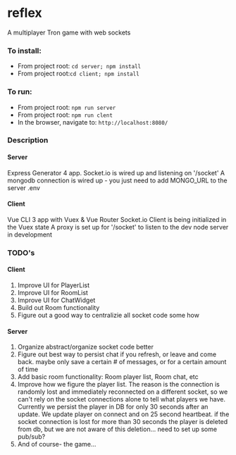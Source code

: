 # reflex
A multiplayer Tron game with web sockets

### To install:
- From project root: `cd server; npm install`
- From project root:`cd client; npm install`

### To run:
- From project root: `npm run server`
- From project root: `npm run clent`
- In the browser, navigate to: `http://localhost:8080/`

### Description
#### Server
Express Generator 4 app.
Socket.io is wired up and listening on '/socket'
A mongodb connection is wired up - you just need to add MONGO_URL to the server .env
#### Client
Vue CLI 3 app with Vuex & Vue Router
Socket.io Client is being initialized in the Vuex state
A proxy is set up for '/socket' to listen to the dev node server in development

### TODO's
#### Client
1. Improve UI for PlayerList
1. Improve UI for RoomList
1. Improve UI for ChatWidget
1. Build out Room functionality
1. Figure out a good way to centralizie all socket code some how
#### Server
1. Organize abstract/organize socket code better
1. Figure out best way to persist chat if you refresh, or leave and come back. maybe only save a certain # of messages, or for a certain amount of time
1. Add basic room functionality: Room player list, Room chat, etc
1. Improve how we figure the player list. The reason is the connection is randomly lost and immediately reconnected on a different socket, so we can't rely on the socket connections alone to tell what players we have. Currently we persist the  player in DB for only 30 seconds after an update. We update player on connect and on 25 second heartbeat. if the socket connection is lost for more than 30 seconds the player is deleted from db, but we are not aware of this deletion... need to set up some pub/sub?
1. And of course- the game...

